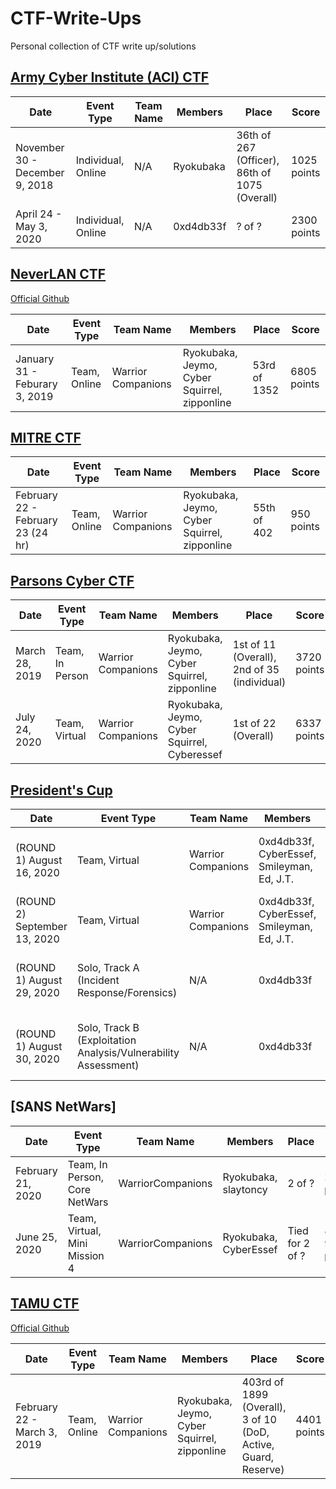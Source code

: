# CTF-Write-Ups
Personal collection of CTF write up/solutions

## [Army Cyber Institute (ACI) CTF](https://www.acictf.com/)

Date | Event Type | Team Name | Members | Place | Score
---  | ---        | ---       | ---     | ---   | ---  
November 30 - December 9, 2018 | Individual, Online | N/A | Ryokubaka | 36th of 267 (Officer), 86th of 1075 (Overall) | 1025 points 
April 24 - May 3, 2020 | Individual, Online | N/A | 0xd4db33f | ? of ? | 2300 points

## [NeverLAN CTF](https://neverlanctf.com/) 
[Official Github](https://github.com/NeverLAN-CTF)

Date | Event Type | Team Name | Members | Place | Score
---  | ---        | ---       | ---     | ---   | ---  
January 31 - Feburary 3, 2019 | Team, Online | Warrior Companions | Ryokubaka, Jeymo, Cyber Squirrel, zipponline | 53rd of 1352 | 6805 points

## [MITRE CTF](https://mitrestemctf.org/)

Date | Event Type | Team Name | Members | Place | Score
---  | ---        | ---       | ---     | ---   | ---  
February 22 - February 23 (24 hr) | Team, Online | Warrior Companions | Ryokubaka, Jeymo, Cyber Squirrel, zipponline | 55th of 402 | 950 points

## [Parsons Cyber CTF](https://parsonscyber.com)

Date | Event Type | Team Name | Members | Place | Score
---  | ---        | ---       | ---     | ---   | ---  
March 28, 2019 | Team, In Person | Warrior Companions | Ryokubaka, Jeymo, Cyber Squirrel, zipponline | 1st of 11 (Overall), 2nd of 35 (individual) | 3720 points
July 24, 2020 | Team, Virtual | Warrior Companions | Ryokubaka, Jeymo, Cyber Squirrel, Cyberessef | 1st of 22 (Overall) | 6337 points

## [President's Cup](https://https://presidentscup.cisa.gov/)

Date | Event Type | Team Name | Members | Place | Score
---  | ---        | ---       | ---     | ---   | ---  
(ROUND 1) August 16, 2020 | Team, Virtual | Warrior Companions | 0xd4db33f, CyberEssef, Smileyman, Ed, J.T. | 24 of 194 (Overall) | 7000 points (Qualified for Round 2)
(ROUND 2) September 13, 2020 | Team, Virtual | Warrior Companions | 0xd4db33f, CyberEssef, Smileyman, Ed, J.T. | 28 of 52 (Overall) | 4587.5 points
(ROUND 1) August 29, 2020 | Solo, Track A (Incident Response/Forensics) | N/A | 0xd4db33f | 21 (tie) of 305 (Overall) | 4550 points (Qualified for Round 2)
(ROUND 1) August 30, 2020 | Solo, Track B (Exploitation Analysis/Vulnerability Assessment) | N/A | 0xd4db33f | 35 (tie) of 278 (Overall) | 3750 points (Qualified for Round 2)

 ## [SANS NetWars] 

Date | Event Type | Team Name | Members | Place | Score
---  | ---        | ---       | ---     | ---   | ---  
February 21, 2020 | Team, In Person, Core NetWars | WarriorCompanions | Ryokubaka, slaytoncy | 2 of ? | 211 points
June 25, 2020 | Team, Virtual, Mini Mission 4 | WarriorCompanions | Ryokubaka, CyberEssef | Tied for 2 of ? | 89 (of 90 points) 

## [TAMU CTF](https://tamuctf.com/) 
[Official Github](https://github.com/tamuctf/TAMUctf-2019)

Date | Event Type | Team Name | Members | Place | Score
---  | ---        | ---       | ---     | ---   | ---  
February 22 - March 3, 2019 | Team, Online | Warrior Companions | Ryokubaka, Jeymo, Cyber Squirrel, zipponline | 403rd of 1899 (Overall), 3 of 10 (DoD, Active, Guard, Reserve)  | 4401 points
